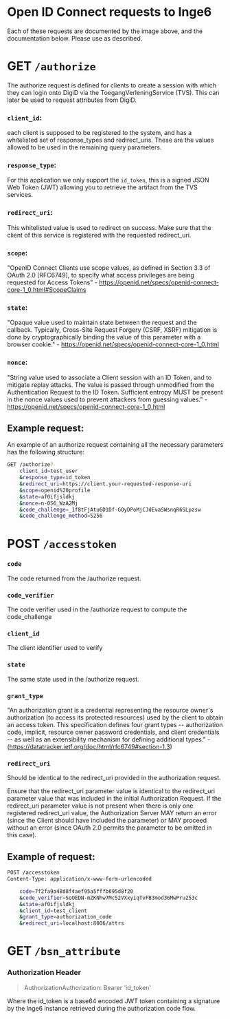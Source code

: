 # Open ID Connect requests to Inge6

Each of these requests are documented by the image above, and the documentation below. Please use as described.

# GET `/authorize`
The authorize request is defined for clients to create a session with which they can login onto DigiD via the ToegangVerleningService (TVS). This can later be used to request attributes from DigiD.

### `client_id`:
each client is supposed to be registered to the system, and has a whitelisted set of response_types and redirect_uris. These are the values allowed to be used in the remaining query parameters.

### `response_type`:
For this application we only support the `id_token`, this is a signed JSON Web Token (JWT) allowing you to retrieve the artifact from the TVS services.

### `redirect_uri`:
This whitelisted value is used to redirect on success. Make sure that the client of this service is registered with the requested redirect_uri.

### `scope`:
"OpenID Connect Clients use scope values, as defined in Section 3.3 of OAuth 2.0 [RFC6749], to specify what access privileges are being requested for Access Tokens" - https://openid.net/specs/openid-connect-core-1_0.html#ScopeClaims

### `state`:
"Opaque value used to maintain state between the request and the callback. Typically, Cross-Site Request Forgery (CSRF, XSRF) mitigation is done by cryptographically binding the value of this parameter with a browser cookie." - https://openid.net/specs/openid-connect-core-1_0.html

### `nonce`:
"String value used to associate a Client session with an ID Token, and to mitigate replay attacks. The value is passed through unmodified from the Authentication Request to the ID Token. Sufficient entropy MUST be present in the nonce values used to prevent attackers from guessing values." - https://openid.net/specs/openid-connect-core-1_0.html

## Example request:
An example of an authorize request containing all the necessary parameters has the following structure:
```bash
GET /authorize?
    client_id=test_user
    &response_type=id_token
    &redirect_uri=https://client.your-requested-response-uri
    &scope=openid%20profile
    &state=af0ifjsldkj
    &nonce=n-0S6_WzA2Mj
    &code_challenge=_1f8tFjAtu6D1Df-GOyDPoMjCJdEvaSWsnqR6SLpzsw
    &code_challenge_method=S256
```

# POST `/accesstoken`

### `code`
The code returned from the /authorize request.

### `code_verifier`
The code verifier used in the /authorize request to compute the code_challenge

### `client_id`
The client identifier used to verify

### `state`
The same state used in the /authorize request. 

### `grant_type`
"An authorization grant is a credential representing the resource
owner's authorization (to access its protected resources) used by the
client to obtain an access token.  This specification defines four
grant types -- authorization code, implicit, resource owner password
credentials, and client credentials -- as well as an extensibility
mechanism for defining additional types." - (https://datatracker.ietf.org/doc/html/rfc6749#section-1.3)

### `redirect_uri`
Should be identical to the redirect_uri provided in the authorization request.

Ensure that the redirect_uri parameter value is identical to the redirect_uri parameter value that was included in the initial Authorization Request. If the redirect_uri parameter value is not present when there is only one registered redirect_uri value, the Authorization Server MAY return an error (since the Client should have included the parameter) or MAY proceed without an error (since OAuth 2.0 permits the parameter to be omitted in this case).

## Example of request:
```bash
POST /accesstoken
Content-Type: application/x-www-form-urlencoded

    code=7f2fa9a48d8f4aef95a5fffb695d8f20
    &code_verifier=SoOEDN-mZKNhw7Mc52VXxyiqTvFB3mod36MwPru253c
    &state=af0ifjsldkj
    &client_id=test_client
    &grant_type=authorization_code
    &redirect_uri=localhost:8006/attrs
```

# GET `/bsn_attribute`

### Authorization Header
> AuthorizationAuthorization: Bearer 'id_token'

Where the id_token is a base64 encoded JWT token containing a signature by the Inge6 instance retrieved during the authorization code flow.